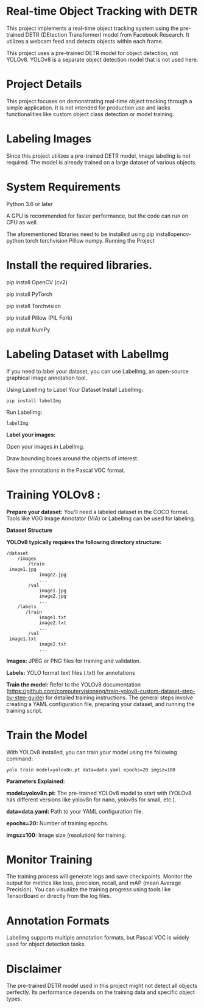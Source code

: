 # Real-time Object Tracking with DETR

This project implements a real-time object tracking system using the pre-trained DETR (DEtection Transformer) model from Facebook Research. It utilizes a webcam feed and detects objects within each frame.

This project uses a pre-trained DETR model for object detection, not YOLOv8. YOLOv8 is a separate object detection model that is not used here.

# Project Details

This project focuses on demonstrating real-time object tracking through a simple application. It is not intended for production use and lacks functionalities like custom object class detection or model training.

# Labeling Images

Since this project utilizes a pre-trained DETR model, image labeling is not required. The model is already trained on a large dataset of various objects.

# System Requirements

Python 3.6 or later

A GPU is recommended for faster performance, but the code can run on CPU as well.

The aforementioned libraries need to be installed using pip installopencv-python torch torchvision Pillow numpy.
Running the Project

# Install the required libraries.

pip install OpenCV (cv2)

pip install PyTorch

pip install Torchvision

pip install Pillow (PIL Fork)

pip install NumPy

# Labeling Dataset with LabelImg
If you need to label your dataset, you can use LabelImg, an open-source graphical image annotation tool.

Using LabelImg to Label Your Dataset
Install LabelImg:

```
pip install labelImg
```
Run LabelImg:
```
labelImg
```
**Label your images:**

Open your images in LabelImg.

Draw bounding boxes around the objects of interest.

Save the annotations in the Pascal VOC format.

# Training YOLOv8 :

**Prepare your dataset:** You'll need a labeled dataset in the COCO format. Tools like VGG Image Annotator (VIA) or LabelImg can be used for labeling.

**Dataset Structure**

**YOLOv8 typically requires the following directory structure:**
```
/dataset
    /images
        /train
 image1.jpg
            image2.jpg
            ...
        /val
            image1.jpg
            image2.jpg
            ...
    /labels
       /train
            image1.txt
            image2.txt
            ...
        /val
 image1.txt
            image2.txt
            ...
```
**Images:** JPEG or PNG files for training and validation.

**Labels:** YOLO format text files (.txt) for annotations 

**Train the model:** Refer to the YOLOv8 documentation (https://github.com/computervisioneng/train-yolov8-custom-dataset-step-by-step-guide) for detailed training instructions. The general steps involve creating a YAML configuration file, preparing your dataset, and running the training script.

# Train the Model

With YOLOv8 installed, you can train your model using the following command:
```
yolo train model=yolov8n.pt data=data.yaml epochs=20 imgsz=100
```
**Parameters Explained:**

**model=yolov8n.pt:** The pre-trained YOLOv8 model to start with (YOLOv8 has different versions like yolov8n for nano, yolov8s for small, etc.).

**data=data.yaml:** Path to your YAML configuration file.

**epochs=20:** Number of training epochs.

**imgsz=100:** Image size (resolution) for training.

# Monitor Training

The training process will generate logs and save checkpoints. Monitor the output for metrics like loss, precision, recall, and mAP (mean Average Precision). You can visualize the training progress using tools like TensorBoard or directly from the log files.

# Annotation Formats
LabelImg supports multiple annotation formats, but Pascal VOC is widely used for object detection tasks.

# Disclaimer

The pre-trained DETR model used in this project might not detect all objects perfectly. Its performance depends on the training data and specific object types.
